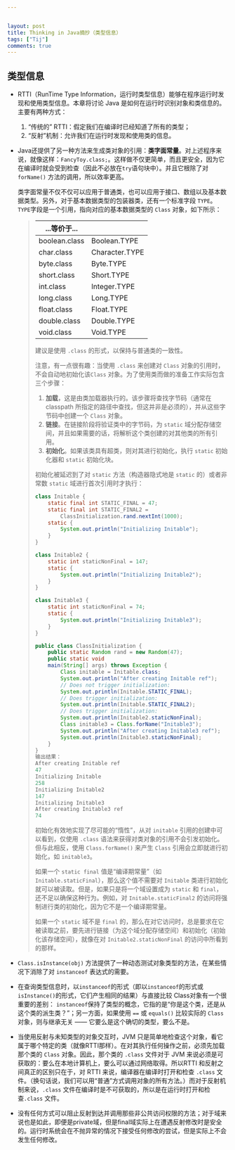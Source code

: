 ```yaml
---


layout: post
title: Thinking in Java摘抄（类型信息）
tags: ["Tij"]
comments: true
---
```


## 类型信息 

* RTTI（RunTime Type Information，运行时类型信息）能够在程序运行时发现和使用类型信息。本章将讨论 Java 是如何在运行时识别对象和类信息的。主要有两种方式：
  1. “传统的” RTTI：假定我们在编译时已经知道了所有的类型；
  2. “反射”机制：允许我们在运行时发现和使用类的信息。

* Java还提供了另一种方法来生成类对象的引用：**类字面常量**。对上述程序来说，就像这样：`FancyToy.class;`。这样做不仅更简单，而且更安全，因为它在编译时就会受到检查（因此不必放在`try`语句块中）。并且它根除了对 `forName()` 方法的调用，所以效率更高。

  类字面常量不仅不仅可以应用于普通类，也可以应用于接口、数组以及基本数据类型。另外，对于基本数据类型的包装器类，还有一个标准字段 `TYPE`。`TYPE`字段是一个引用，指向对应的基本数据类型的 `Class` 对象，如下所示：

  > | ...等价于...  |                |
  > | ------------- | -------------- |
  > | boolean.class | Boolean.TYPE   |
  > | char.class    | Character.TYPE |
  > | byte.class    | Byte.TYPE      |
  > | short.class   | Short.TYPE     |
  > | int.class     | Integer.TYPE   |
  > | long.class    | Long.TYPE      |
  > | float.class   | Float.TYPE     |
  > | double.class  | Double.TYPE    |
  > | void.class    | Void.TYPE      |
  >
  > 建议是使用 `.class` 的形式，以保持与普通类的一致性。
  >
  > 注意，有一点很有趣：当使用 `.class` 来创建对 `Class` 对象的引用时，不会自动地初始化该`Class` 对象。为了使用类而做的准备工作实际包含三个步骤：
  >
  > 1. **加载**，这是由类加载器执行的。该步骤将查找字节码（通常在 classpath 所指定的路径中查找，但这并非是必须的），并从这些字节码中创建一个 `Class` 对象。
  > 2. **链接**。在链接阶段将验证类中的字节码，为 `static` 域分配存储空间，并且如果需要的话，将解析这个类创建的对其他类的所有引用。
  > 3. **初始化**。如果该类具有超类，则对其进行初始化，执行 `static` 初始化器和 `static` 初始化块。
  >
  > 初始化被延迟到了对 `static` 方法（构造器隐式地是 `static` 的）或者非常数 `static` 域进行首次引用时才执行：
  >
  > ```java
  > class Initable {
  >     static final int STATIC_FINAL = 47;
  >     static final int STATIC_FINAL2 =
  >         ClassInitialization.rand.nextInt(1000);
  >     static {
  >         System.out.println("Initializing Initable");
  >     }
  > }
  > 
  > class Initable2 {
  >     static int staticNonFinal = 147;
  >     static {
  >         System.out.println("Initializing Initable2");
  >     }
  > }
  > 
  > class Initable3 {
  >     static int staticNonFinal = 74;
  >     static {
  >         System.out.println("Initializing Initable3");
  >     }
  > }
  > 
  > public class ClassInitialization {
  >     public static Random rand = new Random(47);
  >     public static void
  >     main(String[] args) throws Exception {
  >         Class initable = Initable.class;
  >         System.out.println("After creating Initable ref");
  >         // Does not trigger initialization:
  >         System.out.println(Initable.STATIC_FINAL);
  >         // Does trigger initialization:
  >         System.out.println(Initable.STATIC_FINAL2);
  >         // Does trigger initialization:
  >         System.out.println(Initable2.staticNonFinal);
  >         Class initable3 = Class.forName("Initable3");
  >         System.out.println("After creating Initable3 ref");
  >         System.out.println(Initable3.staticNonFinal);
  >     }
  > }
  > 输出结果：
  > After creating Initable ref
  > 47
  > Initializing Initable
  > 258
  > Initializing Initable2
  > 147
  > Initializing Initable3
  > After creating Initable3 ref
  > 74
  > ```
  >
  > 初始化有效地实现了尽可能的“惰性”，从对 `initable` 引用的创建中可以看到，仅使用 `.class` 语法来获得对类对象的引用不会引发初始化。但与此相反，使用 `Class.forName()` 来产生 `Class` 引用会立即就进行初始化，如 `initable3`。
  >
  > 如果一个 `static final` 值是“编译期常量”（如 `Initable.staticFinal`），那么这个值不需要对 `Initable` 类进行初始化就可以被读取。但是，如果只是将一个域设置成为 `static` 和 `final`，还不足以确保这种行为。例如，对 `Initable.staticFinal2` 的访问将强制进行类的初始化，因为它不是一个编译期常量。
  >
  > 如果一个 `static` 域不是 `final` 的，那么在对它访问时，总是要求在它被读取之前，要先进行链接（为这个域分配存储空间）和初始化（初始化该存储空间），就像在对 `Initable2.staticNonFinal` 的访问中所看到的那样。

* `Class.isInstance(obj)` 方法提供了一种动态测试对象类型的方法，在某些情况下消除了对 `instanceof` 表达式的需要。
* 在查询类型信息时，以`instanceof`的形式（即以`instanceof`的形式或`isInstance()`的形式，它们产生相同的结果）与直接比较 Class对象有一个很重要的差别： `instanceof`保持了类型的概念，它指的是“你是这个类，还是从这个类的派生类？”；另一方面，如果使用 `==` 或 `equals()` 比较实际的 `Class` 对象，则与继承无关 —— 它要么是这个确切的类型，要么不是。
* 当使用反射与未知类型的对象交互时，JVM 只是简单地检查这个对象，看它属于哪个特定的类（就像RTTI那样）。在对其执行任何操作之前，必须先加载那个类的 `Class` 对象。因此，那个类的 `.class` 文件对于 JVM 来说必须是可获取的：要么在本地计算机上，要么可以通过网络取得。所以RTTI 和反射之间真正的区别只在于，对 RTTI 来说，编译器在编译时打开和检查 `.class` 文件。（换句话说，我们可以用“普通”方式调用对象的所有方法。）而对于反射机制来说，`.class` 文件在编译时是不可获取的，所以是在运行时打开和检查`.class` 文件。
* 没有任何方式可以阻止反射到达并调用那些非公共访问权限的方法；对于域来说也是如此，即便是private域，但是final域实际上在遭遇反射修改时是安全的。运行时系统会在不抛异常的情况下接受任何修改的尝试，但是实际上不会发生任何修改。